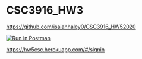 # CSC3916_HW3
https://github.com/isaiahhaley0/CSC3916_HW52020

[![Run in Postman](https://run.pstmn.io/button.svg)](https://app.getpostman.com/run-collection/db3ff0b9076c64734580)


https://hw5csc.herokuapp.com/#/signin